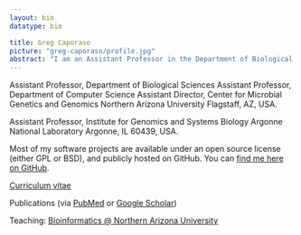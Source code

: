 ```yaml
---
layout: bio
datatype: bio

title: Greg Caporaso
picture: "greg-caporaso/profile.jpg" 
abstract: "I am an Assistant Professor in the Department of Biological Sciences and Assistant Director of the Center for Microbial Genetics and Genomics at Northern Arizona University. My research interests are focused on understanding how the communities of micro-organisms that live in and on our bodies, and who cohabit our homes and offices, affect human health, and ultimately how we can use that understanding to improve human health by developing microbiome-based treatments of disease. Toward this end, my lab is develops software and methods for studying microbial ecology."
---
```


Assistant Professor, Department of Biological Sciences
Assistant Professor, Department of Computer Science
Assistant Director, Center for Microbial Genetics and Genomics
Northern Arizona University
Flagstaff, AZ, USA.

Assistant Professor, Institute for Genomics and Systems Biology
Argonne National Laboratory
Argonne, IL 60439, USA.

Most of my software projects are available under an open source license (either GPL or BSD), and publicly hosted on GitHub. You can [find me here on GitHub](https://github.com/gregcaporaso).

[Curriculum vitae](https://docs.google.com/document/d/18TA9AzwRloj4RFNwxgVyxYeQEiJGuWNwCDSJhdoParQ/pub)

Publications (via [PubMed](http://www.ncbi.nlm.nih.gov/entrez/query.fcgi?db=pubmed&cmd=Search&term=%22Caporaso+JG%22%5BAuthor%5D) or [Google Scholar](http://scholar.google.com/citations?hl=en&user=8wv9sLkAAAAJ))

Teaching: [Bioinformatics @ Northern Arizona University](http://www.caporaso.us/teaching/)


